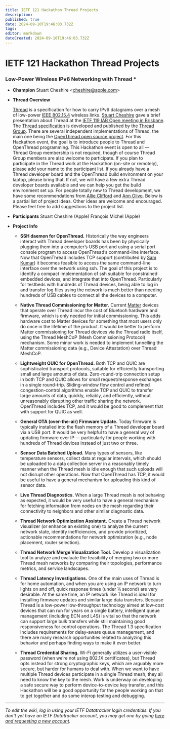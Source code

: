 ```yaml
---
title: IETF 121 Hackathon Thread Projects
description: 
published: true
date: 2024-09-10T19:46:03.732Z
tags: 
editor: markdown
dateCreated: 2024-09-10T19:46:03.732Z
---
```


# IETF 121 Hackathon Thread Projects

### Low-Power Wireless IPv6 Networking with Thread *
- **Champion**
Stuart Cheshire &lt;cheshire@apple.com&gt;

- **Thread Overview**

  [Thread](https://en.wikipedia.org/wiki/Thread_(network_protocol)) is a specification for how to carry IPv6 datagrams over a mesh of low-power [IEEE 802.15.4](https://en.wikipedia.org/wiki/IEEE_802.15.4) wireless links. [Stuart Cheshire](https://www.threadgroup.org/thread-group#board&officers:~:text=Stuart%20Cheshire) gave a brief presentation about Thread at the [IETF 119 IAB Open meeting in Brisbane](https://www.youtube.com/watch?v=DplqxrH6Xbg&t=2148s). The [Thread specification](https://www.threadgroup.org/support#specifications) is developed and published by the [Thread Group](https://www.threadgroup.org/). There are several independent implementations of Thread, the main one being the [OpenThread open source project](https://openthread.io/).
For this Hackathon event, the goal is to introduce people to Thread and OpenThread programming. This Hackathon event is open to all — Thread Group membership is not required, though of course Thread Group members are also welcome to participate. If you plan to participate in the Thread work at the Hackathon (on-site or remotely), please add your name to the participant list. If you already have a Thread developer board and the OpenThread build environment on your laptop, please bring that. If not, we will have a few extra Thread developer boards available and we can help you get the build environment set up. For people totally new to Thread development, we have some recommendations from [Allie Clifford](/meeting/120/hackathon/Thread-Guide-Allie-Clifford) and [Ann Olivo](/meeting/120/hackathon/Thread-Guide-Ann-Olivo).
Below is a partial list of project ideas. Other ideas are welcome and encouraged. Please feel free to add suggestions to the project list.

- **Participants**
Stuart Cheshire (Apple)
François Michel (Apple)

- **Project Info**

  - **SSH daemon for OpenThread.** Historically the way engineers interact with Thread developer boards has been by physically plugging them into a computer’s USB port and using a serial port console program to access OpenThread’s command-line interface. Now that OpenThread includes TCP support (contributed by [Sam Kumar](https://www.samkumar.org/)) it becomes feasible to access the same command-line interface over the network using ssh. The goal of this project is to identify a compact implementation of ssh suitable for constrained embedded devices, and integrate that into OpenThread. Particularly for testbeds with hundreds of Thread devices, being able to log in and transfer log files using the network is much better than needing hundreds of USB cables to connect all the devices to a computer.

  - **Native Thread Commissioning for Matter.** Current [Matter](https://csa-iot.org/all-solutions/matter/) devices that operate over Thread incur the cost of Bluetooh hardware and firmware, which is only needed for initial commissioning. This adds hardware cost to Matter devices for something that most users only do once in the lifetime of the product. It would be better to perform Matter commissioning for Thread devices via the Thread radio itself, using the Thread MeshCoP (Mesh Commissioning Protocol) mechanism. Some minor work is needed to implement tunnelling the Matter commissioning data (e.g., Device Attestation) over Thread MeshCoP.

  - **Lightweight QUIC for OpenThread.** Both TCP and QUIC are sophisticated transport protocols, suitable for efficiently transporting small and large amounts of data. Zero-round-trip connection setup in both TCP and QUIC allows for small request/response exchanges in a single round-trip. Sliding-window flow control and refined congestion-control algorithms enable TCP and QUIC to transfer large amounts of data, quickly, reliably, and efficiently, without unreasonably disrupting other traffic sharing the network. OpenThread includes TCP, and it would be good to complement that with support for QUIC as well.

  - **General OTA (over-the-air) Firmware Update.** Today firmware is typically installed into the flash memory of a Thread developer board via a USB port. It would be very helpful to have a general way of updating firmware over IP — particularly for people working with hundreds of Thread devices instead of just two or three.

  - **Sensor Data Batched Upload.** Many types of sensors, like temperature sensors, collect data at regular intervals, which should be uploaded to a data collection server in a reasonably timely manner when the Thread mesh is idle enough that such uploads will not disrupt other operations. Now that OpenThread has TCP, it would be useful to have a general mechanism for uploading this kind of sensor data.

  - **Live Thread Diagnostics.** When a large Thread mesh is not behaving as expected, it would be very useful to have a general mechanism for fetching information from nodes on the mesh regarding their connectivity to neighbors and other similar diagnostic data.

  - **Thread Network Optimization Assistant.** Create a Thread network visualizer (or enhance an existing one) to analyze the current network state, identify inefficiencies, and provide prioritized, actionable recommendations for network optimization (e.g., node placement, router selection).

  - **Thread Network Merge Visualization Tool.** Develop a visualization tool to analyze and evaluate the feasibility of merging two or more Thread mesh networks by comparing their topologies, performance metrics, and service landscapes.

  - **Thread Latency Investigations.** One of the main uses of Thread is for home automation, and when you are using an IP network to turn lights on and off, quick response times (under ¼ second) are very desirable. At the same time, an IP network like Thread is ideal for installing firmware updates and similar large data transfers. Because Thread is a low-power low-throughput technology aimed at low-cost devices that can run for years on a single battery, intelligent queue management (including ECN and L4S) is vital so that the network can support large bulk transfers while still maintaining good responsiveness for control operations. The Thread 1.3 specification includes requirements for delay-aware queue management, and there are many research opportunities related to analyzing this behavior and perhaps finding ways to make it even better.

  - **Thread Credential Sharing.** Wi-Fi generally utilizes a user-visible password (when we’re not using 802.1X certificates), but Thread opts instead for strong cryptographic keys, which are arguably more secure, but harder for humans to deal with. When we want to have multiple Thread devices participate in a single Thread mesh, they all need to know the key to the mesh. Work is underway on developing a safe secure way to perform device-to-device key transfer, and this Hackathon will be a good opportunity for the people working on that to get together and do some interop testing and debugging.

----

*To edit the wiki, log in using your IETF Datatracker login credentials. If you don't yet have an IETF Datatracker account, you may get one by going [here and requesting a new account](https://datatracker.ietf.org/accounts/create/).*

